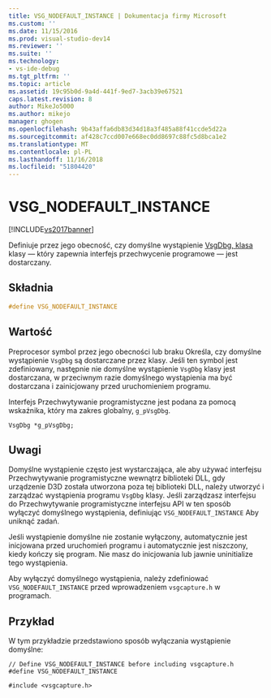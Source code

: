 ```yaml
---
title: VSG_NODEFAULT_INSTANCE | Dokumentacja firmy Microsoft
ms.custom: ''
ms.date: 11/15/2016
ms.prod: visual-studio-dev14
ms.reviewer: ''
ms.suite: ''
ms.technology:
- vs-ide-debug
ms.tgt_pltfrm: ''
ms.topic: article
ms.assetid: 19c95b0d-9a4d-441f-9ed7-3acb39e67521
caps.latest.revision: 8
author: MikeJo5000
ms.author: mikejo
manager: ghogen
ms.openlocfilehash: 9b43affa6db83d34d18a3f485a88f41ccde5d22a
ms.sourcegitcommit: af428c7ccd007e668ec0dd8697c88fc5d8bca1e2
ms.translationtype: MT
ms.contentlocale: pl-PL
ms.lasthandoff: 11/16/2018
ms.locfileid: "51804420"
---
```

# <a name="vsgnodefaultinstance"></a>VSG_NODEFAULT_INSTANCE
[!INCLUDE[vs2017banner](../includes/vs2017banner.md)]

Definiuje przez jego obecność, czy domyślne wystąpienie [VsgDbg, klasa](../debugger/vsgdbg-class.md) klasy — który zapewnia interfejs przechwycenie programowe — jest dostarczany.  
  
## <a name="syntax"></a>Składnia  
  
```cpp  
#define VSG_NODEFAULT_INSTANCE  
```  
  
## <a name="value"></a>Wartość  
 Preprocesor symbol przez jego obecności lub braku Określa, czy domyślne wystąpienie `VsgDbg` są dostarczane przez klasy. Jeśli ten symbol jest zdefiniowany, następnie nie domyślne wystąpienie `VsgDbg` klasy jest dostarczana, w przeciwnym razie domyślnego wystąpienia ma być dostarczana i zainicjowany przed uruchomieniem programu.  
  
 Interfejs Przechwytywanie programistyczne jest podana za pomocą wskaźnika, który ma zakres globalny, `g_pVsgDbg`.  
  
```  
VsgDbg *g_pVsgDbg;  
```  
  
## <a name="remarks"></a>Uwagi  
 Domyślne wystąpienie często jest wystarczająca, ale aby używać interfejsu Przechwytywanie programistyczne wewnątrz biblioteki DLL, gdy urządzenie D3D została utworzona poza tej biblioteki DLL, należy utworzyć i zarządzać wystąpienia programu `VsgDbg` klasy. Jeśli zarządzasz interfejsu do Przechwytywanie programistyczne interfejsu API w ten sposób wyłączyć domyślnego wystąpienia, definiując `VSG_NODEFAULT_INSTANCE` Aby uniknąć zadań.  
  
 Jeśli wystąpienie domyślne nie zostanie wyłączony, automatycznie jest inicjowana przed uruchomień programu i automatycznie jest niszczony, kiedy kończy się program. Nie masz do inicjowania lub jawnie uninitialize tego wystąpienia.  
  
 Aby wyłączyć domyślnego wystąpienia, należy zdefiniować `VSG_NODEFAULT_INSTANCE` przed wprowadzeniem `vsgcapture.h` w programach.  
  
## <a name="example"></a>Przykład  
 W tym przykładzie przedstawiono sposób wyłączania wystąpienie domyślne:  
  
```  
// Define VSG_NODEFAULT_INSTANCE before including vsgcapture.h  
#define VSG_NODEFAULT_INSTANCE  
  
#include <vsgcapture.h>  
```



